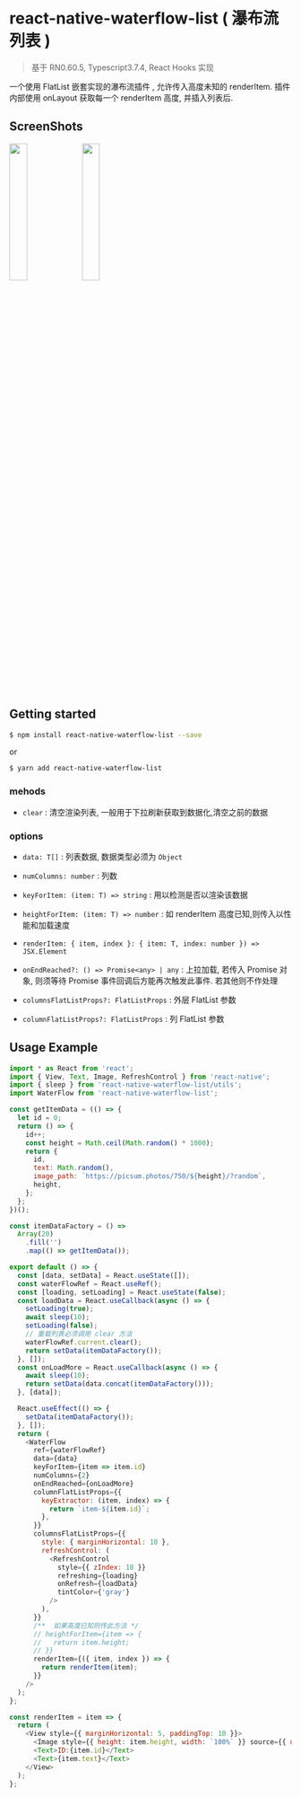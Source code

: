 # react-native-waterflow-list ( 瀑布流列表 )

> 基于 RN0.60.5, Typescript3.7.4, React Hooks 实现

一个使用 FlatList 嵌套实现的瀑布流插件 , 允许传入高度未知的 renderItem. 插件内部使用 onLayout 获取每一个 renderItem 高度, 并插入列表后.

## ScreenShots

<p float="left">
<img src="./android.gif" width="25%">
<img src="./ios.gif" width="25%">
</p>

## Getting started

```bash
$ npm install react-native-waterflow-list --save
```

or

```bash
$ yarn add react-native-waterflow-list
```

### mehods

- `clear` : 清空渲染列表, 一般用于下拉刷新获取到数据化,清空之前的数据

### options

- `data: T[]` : 列表数据, 数据类型必须为 `Object`

- `numColumns: number` : 列数
- `keyForItem: (item: T) => string` : 用以检测是否以渲染该数据
- `heightForItem: (item: T) => number` : 如 renderItem 高度已知,则传入以性能和加载速度
- `renderItem: { item, index }: { item: T, index: number }) => JSX.Element`
- `onEndReached?: () => Promise<any> | any` : 上拉加载, 若传入 Promise 对象, 则须等待 Promise 事件回调后方能再次触发此事件. 若其他则不作处理
- `columnsFlatListProps?: FlatListProps` : 外层 FlatList 参数
- `columnFlatListProps?: FlatListProps` : 列 FlatList 参数

## Usage Example

```javascript
import * as React from 'react';
import { View, Text, Image, RefreshControl } from 'react-native';
import { sleep } from 'react-native-waterflow-list/utils';
import WaterFlow from 'react-native-waterflow-list';

const getItemData = (() => {
  let id = 0;
  return () => {
    id++;
    const height = Math.ceil(Math.random() * 1000);
    return {
      id,
      text: Math.random(),
      image_path: `https://picsum.photos/750/${height}/?random`,
      height,
    };
  };
})();

const itemDataFactory = () =>
  Array(20)
    .fill('')
    .map(() => getItemData());

export default () => {
  const [data, setData] = React.useState([]);
  const waterFlowRef = React.useRef();
  const [loading, setLoading] = React.useState(false);
  const loadData = React.useCallback(async () => {
    setLoading(true);
    await sleep(10);
    setLoading(false);
    // 重载列表必须调用 clear 方法
    waterFlowRef.current.clear();
    return setData(itemDataFactory());
  }, []);
  const onLoadMore = React.useCallback(async () => {
    await sleep(10);
    return setData(data.concat(itemDataFactory()));
  }, [data]);

  React.useEffect(() => {
    setData(itemDataFactory());
  }, []);
  return (
    <WaterFlow
      ref={waterFlowRef}
      data={data}
      keyForItem={item => item.id}
      numColumns={2}
      onEndReached={onLoadMore}
      columnFlatListProps={{
        keyExtractor: (item, index) => {
          return `item-${item.id}`;
        },
      }}
      columnsFlatListProps={{
        style: { marginHorizontal: 10 },
        refreshControl: (
          <RefreshControl
            style={{ zIndex: 10 }}
            refreshing={loading}
            onRefresh={loadData}
            tintColor={'gray'}
          />
        ),
      }}
      /**  如果高度已知则传此方法 */
      // heightForItem={item => {
      //   return item.height;
      // }}
      renderItem={({ item, index }) => {
        return renderItem(item);
      }}
    />
  );
};

const renderItem = item => {
  return (
    <View style={{ marginHorizontal: 5, paddingTop: 10 }}>
      <Image style={{ height: item.height, width: `100%` }} source={{ uri: item.image_path }} />
      <Text>ID:{item.id}</Text>
      <Text>{item.text}</Text>
    </View>
  );
};
```
